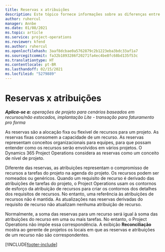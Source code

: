 ```yaml
---
title: Reservas x atribuições
description: Este tópico fornece informações sobre as diferenças entre reservas de recursos e atribuições de recursos.
author: ruhercul
manager: Annbe
ms.date: 01/08/2021
ms.topic: article
ms.service: project-operations
ms.reviewer: kfend
ms.author: ruhercul
ms.openlocfilehash: 3aaf8dcbae0a5762879c2b1223eba3bdc33af1a7
ms.sourcegitcommit: fa32b1893286f20271fa4ec4be8fc68bd135f53c
ms.translationtype: HT
ms.contentlocale: pt-BR
ms.lasthandoff: 02/15/2021
ms.locfileid: "5279889"
---
```

# <a name="bookings-vs-assignments"></a>Reservas x atribuições

_**Aplica-se a:** operações de projeto para cenários baseados em recursos/não estocados, implantação Lite - transação para faturamento pro forma_

As reservas são a alocação fixa ou flexível de recursos para um projeto. As reservas fixas consomem a capacidade de um recurso. As reservas representam conceitos organizacionais para equipes, para que possam entender como os recursos serão envolvidos em vários projetos. O Dynamics 365 Project Operations considera as reservas como um conceito de nível de projeto. 

Diferente das reservas, as atribuições representam o compromisso de recursos a tarefas do projeto na agenda do projeto. Os recursos podem ser nomeados ou genéricos.  Quando um requisito de recurso é derivado das atribuições de tarefas do projeto, o Project Operations usam os contornos de esforço da atribuição de recursos para criar os contornos dos detalhes dos requisitos de recursos. No entanto, uma referência às atribuições de recursos não é mantida. As atualizações nas reservas derivadas do requisito de recurso não atualizam nenhuma atribuição de recurso.

Normalmente, a soma das reservas para um recurso será igual à soma das atribuições do recurso em uma ou mais tarefas. No entanto, o Project Operations não impõe essa correspondência. A exibição **Reconciliação** mostra ao gerente de projetos os locais em que as reservas e atribuições de um recurso não são correspondentes.




[!INCLUDE[footer-include](../includes/footer-banner.md)]